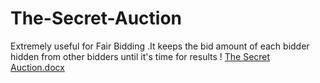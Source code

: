 # The-Secret-Auction
Extremely useful  for Fair Bidding .It keeps the bid amount of each bidder hidden from other bidders until it's time for results !
[The Secret Auction.docx](https://github.com/Ananya46Nigam/The-Secret-Auction/files/9385113/The.Secret.Auction.docx)
